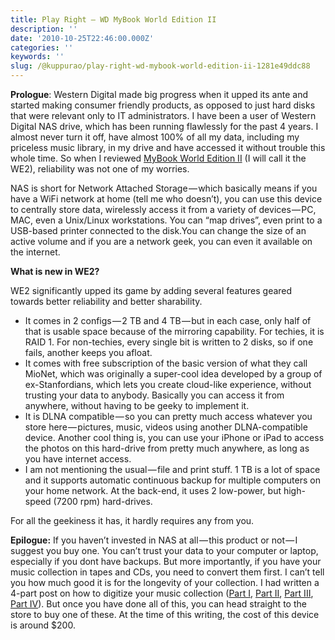 ```yaml
---
title: Play Right — WD MyBook World Edition II
description: ''
date: '2010-10-25T22:46:00.000Z'
categories: ''
keywords: ''
slug: /@kuppurao/play-right-wd-mybook-world-edition-ii-1281e49ddc88
---
```


**Prologue**: Western Digital made big progress when it upped its ante and started making consumer friendly products, as opposed to just hard disks that were relevant only to IT administrators. I have been a user of Western Digital NAS drive, which has been running flawlessly for the past 4 years. I almost never turn it off, have almost 100% of all my data, including my priceless music library, in my drive and have accessed it without trouble this whole time. So when I reviewed [MyBook World Edition II](http://www.wdc.com/en/products/index.asp?cat=14) (I will call it the WE2), reliability was not one of my worries.

NAS is short for Network Attached Storage — which basically means if you have a WiFi network at home (tell me who doesn’t), you can use this device to centrally store data, wirelessly access it from a variety of devices — PC, MAC, even a Unix/Linux workstations. You can “map drives”, even print to a USB-based printer connected to the disk.You can change the size of an active volume and if you are a network geek, you can even it available on the internet.

**What is new in WE2?**

WE2 significantly upped its game by adding several features geared towards better reliability and better sharability.

*   It comes in 2 configs — 2 TB and 4 TB — but in each case, only half of that is usable space because of the mirroring capability. For techies, it is RAID 1. For non-techies, every single bit is written to 2 disks, so if one fails, another keeps you afloat.
*   It comes with free subscription of the basic version of what they call MioNet, which was originally a super-cool idea developed by a group of ex-Stanfordians, which lets you create cloud-like experience, without trusting your data to anybody. Basically you can access it from anywhere, without having to be geeky to implement it.
*   It is DLNA compatible — so you can pretty much access whatever you store here — pictures, music, videos using another DLNA-compatible device. Another cool thing is, you can use your iPhone or iPad to access the photos on this hard-drive from pretty much anywhere, as long as you have internet access.
*   I am not mentioning the usual — file and print stuff. 1 TB is a lot of space and it supports automatic continuous backup for multiple computers on your home network. At the back-end, it uses 2 low-power, but high-speed (7200 rpm) hard-drives.

For all the geekiness it has, it hardly requires any from you.

**Epilogue:** If you haven’t invested in NAS at all — this product or not — I suggest you buy one. You can’t trust your data to your computer or laptop, especially if you dont have backups. But more importantly, if you have your music collection in tapes and CDs, you need to convert them first. I can’t tell you how much good it is for the longevity of your collection. I had written a 4-part post on how to digitize your music collection ([Part I](http://kuppurao.com/blog/2010/09/digitize-your-music-collection-part-i/ "Digitize your music collection – Part I"), [Part II](http://kuppurao.com/blog/2010/09/digitize-your-music-collection-part-ii/ "Digitize your music collection – Part II"), [Part III](http://kuppurao.com/blog/2010/09/digitize-your-music-collection-part-iii/ "Digitize your music collection – Part III"), [Part IV](http://kuppurao.com/blog/2010/09/digitize-your-music-collection-part-iv/ "Digitize your music collection – Part IV")). But once you have done all of this, you can head straight to the store to buy one of these. At the time of this writing, the cost of this device is around $200.